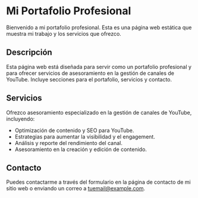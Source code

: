 # Mi Portafolio Profesional

Bienvenido a mi portafolio profesional. Esta es una página web estática que muestra mi trabajo y los servicios que ofrezco.



## Descripción

Esta página web está diseñada para servir como un portafolio profesional y para ofrecer servicios de asesoramiento en la gestión de canales de YouTube. Incluye secciones para el portafolio, servicios y contacto.



## Servicios

Ofrezco asesoramiento especializado en la gestión de canales de YouTube, incluyendo:
- Optimización de contenido y SEO para YouTube.
- Estrategias para aumentar la visibilidad y el engagement.
- Análisis y reporte del rendimiento del canal.
- Asesoramiento en la creación y edición de contenido.

## Contacto

Puedes contactarme a través del formulario en la página de contacto de mi sitio web o enviando un correo a [tuemail@example.com](mailto:tuemail@example.com).



